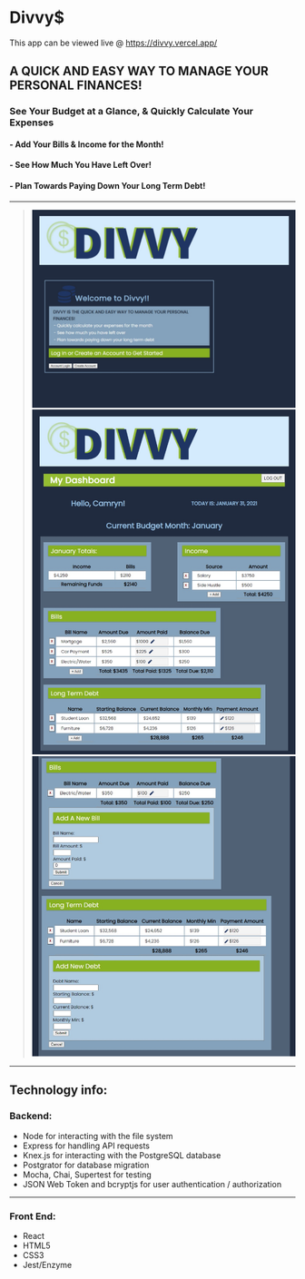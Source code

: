 # Divvy$
This app can be viewed live @ https://divvy.vercel.app/

## A QUICK AND EASY WAY TO MANAGE YOUR PERSONAL FINANCES!
### See Your Budget at a Glance, & Quickly Calculate Your Expenses
#### - Add Your Bills & Income for the Month!
#### - See How Much You Have Left Over!
#### - Plan Towards Paying Down Your Long Term Debt!

***

> ![Home](/ScreenShots/Home%20Screen.jpg)
> ![Dashboard](/ScreenShots/Divvy%20User%20Dash.jpg)
> ![Add Bills](/ScreenShots/Add%20Bills.jpg)

***

## Technology info:
### Backend: 
<ul>
<li>Node for interacting with the file system</li> 
<li>Express for handling API requests</li> 
<li>Knex.js for interacting with the PostgreSQL database</li> 
<li>Postgrator for database migration</li> 
<li>Mocha, Chai, Supertest for testing</li> 
<li>JSON Web Token and bcryptjs for user authentication / authorization</li> 
</ul>

***
### Front End:
<ul>
<li>React</li> 
<li>HTML5</li> 
<li>CSS3</li> 
<li>Jest/Enzyme</li> 
</ul>
